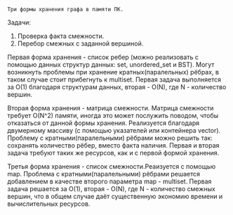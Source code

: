 	Три формы хранения графа в памяти ПК.
Задачи:
   1. Проверка факта смежности.
   2. Перебор смежных с заданной вершиной.

Первая форма хранения - список ребер (можно реализовать с помощью данных структур данных: set, unordered_set и 
BST). Могут возникнуть проблемы при хранение кратных(паралельных) рёбрах, в таком случае стоит прибегнуть к 
multiset. Первая задача выполняется за O(1) благодаря структурам данных, вторая - O(N), где N - количество 
вершин.

Вторая форма хранения - матрица смежности. Матрица смежности требует O(N^2) памяти, иногда это может послужить 
поводом, чтобы отказаться от данной формы хранения. Реализуется благодаря двумерному массиву (с помощью указателей 
или контейнера vector). Проблему с кратными(паралельными) рёбрами можно решить так: сохранять количество рёбер, 
вместо факта наличия. Первая и вторая задача требуют таких же ресурсов, как и с первой формой хранения.

Третья форма хранения - список смежности.Реаизуется с помощью map. 
Проблема с кратными(паралельными) рёбрами решается добавлением в качестве второго параметра map - multiset.
Первая задача решается за O(1), вторая - O(N), где N - количество смежных вершин, что в общем случае даёт
существенную экономию времени и вычислительных ресурсов.